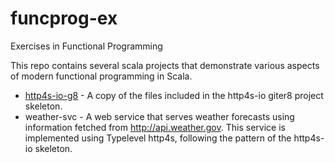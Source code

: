 # funcprog-ex
Exercises in Functional Programming

This repo contains several scala projects that demonstrate various aspects of modern functional programming in Scala.

- [http4s-io-g8](http4s-io-g8) - A copy of the files included in the http4s-io giter8 project skeleton.
- weather-svc - A web service that serves weather forecasts using information fetched from http://api.weather.gov.
This service is implemented using Typelevel http4s, following the pattern of the http4s-io skeleton.